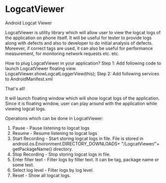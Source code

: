 # LogcatViewer
Android Logcat Viewer

LogcatViewer is utility library which will allow user to view the logcat logs of the application on phone itself. 
It will be useful for tester to provide logs along with defects and also to developer to do initial analysis of defects.
Moreever, if correct tags are used, it can also be useful for performance measurement, for monitoring network requests etc. etc.

How to plug LogcatViewer in your application?
Step 1: Add following code to launch LogcatViewer floating view.
LogcatViewer.showLogcatLoggerView(this);
Step 2: Add following services to AndroidManifest.xml
 <service android:name="com.fatangare.logcatviewer.service.LogcatViewerService"
            android:label="LogcatLoggerService"></service>
        <service android:name="com.fatangare.logcatviewer.service.LogcatViewerFloatingView"
            android:label="LogcatLoggerFloatingView" > </service>
            
That's all!

It will launch floating window which will show logcat logs of the application. 
Since it is floating window, user can play around with the application while viewing logcat logs.

Operations which can be done in LogcatViewer:
1. Pause - Pause listening to logcat logs
2. Resume - Resume listening to logcat logs
3. Start Recording - Start storing logcat logs in file. File is stored in android.os.Environment.DIRECTORY_DOWNLOADS+ "/LogcatViewer/"+ getPackageName() directory.
4. Stop Recording - Stop storing logcat logs in file.
5. Enter filter text - Filter logs by filter text. It can be tag, package name or some text.
6. Select log level - Filter logs by log level.
7. Reset - Show all logcat logs.            